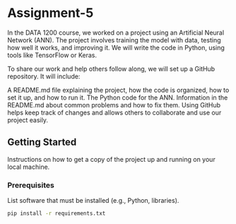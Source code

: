 # Assignment-5

In the DATA 1200 course, we worked on a project using an Artificial Neural Network (ANN). The project involves training the model with data, testing how well it works, and improving it. We will write the code in Python, using tools like TensorFlow or Keras.

To share our work and help others follow along, we will set up a GitHub repository. It will include:

A README.md file explaining the project, how the code is organized, how to set it up, and how to run it.
The Python code for the ANN.
Information in the README.md about common problems and how to fix them.
Using GitHub helps keep track of changes and allows others to collaborate and use our project easily.

## Getting Started

Instructions on how to get a copy of the project up and running on your local machine.

### Prerequisites

List software that must be installed (e.g., Python, libraries).

```bash
pip install -r requirements.txt

